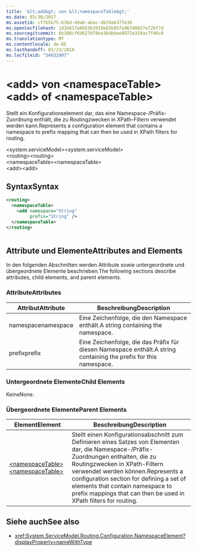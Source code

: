 ```yaml
---
title: '&lt;add&gt; von &lt;namespaceTable&gt;'
ms.date: 03/30/2017
ms.assetid: cf7b5b75-63bd-49a6-abac-4bfdab377e36
ms.openlocfilehash: 1d3b61fa6653b3910e65b95fa96fd0657e72bf7d
ms.sourcegitcommit: 6b308cf6d627d78ee36dbbae8972a310ac7fd6c8
ms.translationtype: MT
ms.contentlocale: de-DE
ms.lasthandoff: 01/23/2019
ms.locfileid: "54632907"
---
```

# <a name="ltaddgt-of-ltnamespacetablegt"></a><span data-ttu-id="4579d-102">&lt;add&gt; von &lt;namespaceTable&gt;</span><span class="sxs-lookup"><span data-stu-id="4579d-102">&lt;add&gt; of &lt;namespaceTable&gt;</span></span>
<span data-ttu-id="4579d-103">Stellt ein Konfigurationselement dar, das eine Namespace-/Präfix-Zuordnung enthält, die zu Routingzwecken in XPath-Filtern verwendet werden kann.</span><span class="sxs-lookup"><span data-stu-id="4579d-103">Represents a configuration element that contains a namespace to prefix mapping that can then be used in XPath filters for routing.</span></span>  
  
 <span data-ttu-id="4579d-104">\<system.serviceModel></span><span class="sxs-lookup"><span data-stu-id="4579d-104">\<system.serviceModel></span></span>  
<span data-ttu-id="4579d-105">\<routing></span><span class="sxs-lookup"><span data-stu-id="4579d-105">\<routing></span></span>  
<span data-ttu-id="4579d-106">\<namespaceTable></span><span class="sxs-lookup"><span data-stu-id="4579d-106">\<namespaceTable></span></span>  
<span data-ttu-id="4579d-107">\<add></span><span class="sxs-lookup"><span data-stu-id="4579d-107">\<add></span></span>  
  
## <a name="syntax"></a><span data-ttu-id="4579d-108">Syntax</span><span class="sxs-lookup"><span data-stu-id="4579d-108">Syntax</span></span>  
  
```xml  
<routing>
  <namespaceTable>
    <add namespace="String"
         prefix="String" />
  </namespaceTable>
</routing>
```  
  
```csharp  
```  
  
## <a name="attributes-and-elements"></a><span data-ttu-id="4579d-109">Attribute und Elemente</span><span class="sxs-lookup"><span data-stu-id="4579d-109">Attributes and Elements</span></span>  
 <span data-ttu-id="4579d-110">In den folgenden Abschnitten werden Attribute sowie untergeordnete und übergeordnete Elemente beschrieben.</span><span class="sxs-lookup"><span data-stu-id="4579d-110">The following sections describe attributes, child elements, and parent elements.</span></span>  
  
### <a name="attributes"></a><span data-ttu-id="4579d-111">Attribute</span><span class="sxs-lookup"><span data-stu-id="4579d-111">Attributes</span></span>  
  
|<span data-ttu-id="4579d-112">Attribut</span><span class="sxs-lookup"><span data-stu-id="4579d-112">Attribute</span></span>|<span data-ttu-id="4579d-113">Beschreibung</span><span class="sxs-lookup"><span data-stu-id="4579d-113">Description</span></span>|  
|---------------|-----------------|  
|<span data-ttu-id="4579d-114">namespace</span><span class="sxs-lookup"><span data-stu-id="4579d-114">namespace</span></span>|<span data-ttu-id="4579d-115">Eine Zeichenfolge, die den Namespace enthält.</span><span class="sxs-lookup"><span data-stu-id="4579d-115">A string containing the namespace.</span></span>|  
|<span data-ttu-id="4579d-116">prefix</span><span class="sxs-lookup"><span data-stu-id="4579d-116">prefix</span></span>|<span data-ttu-id="4579d-117">Eine Zeichenfolge, die das Präfix für diesen Namespace enthält.</span><span class="sxs-lookup"><span data-stu-id="4579d-117">A string containing the prefix for this namespace.</span></span>|  
  
### <a name="child-elements"></a><span data-ttu-id="4579d-118">Untergeordnete Elemente</span><span class="sxs-lookup"><span data-stu-id="4579d-118">Child Elements</span></span>  
 <span data-ttu-id="4579d-119">Keine</span><span class="sxs-lookup"><span data-stu-id="4579d-119">None.</span></span>  
  
### <a name="parent-elements"></a><span data-ttu-id="4579d-120">Übergeordnete Elemente</span><span class="sxs-lookup"><span data-stu-id="4579d-120">Parent Elements</span></span>  
  
|<span data-ttu-id="4579d-121">Element</span><span class="sxs-lookup"><span data-stu-id="4579d-121">Element</span></span>|<span data-ttu-id="4579d-122">Beschreibung</span><span class="sxs-lookup"><span data-stu-id="4579d-122">Description</span></span>|  
|-------------|-----------------|  
|[<span data-ttu-id="4579d-123">\<namespaceTable></span><span class="sxs-lookup"><span data-stu-id="4579d-123">\<namespaceTable></span></span>](../../../../../docs/framework/configure-apps/file-schema/wcf/namespacetable.md)|<span data-ttu-id="4579d-124">Stellt einen Konfigurationsabschnitt zum Definieren eines Satzes von Elementen dar, die Namespace-/Präfix-Zuordnungen enthalten, die zu Routingzwecken in XPath-Filtern verwendet werden können.</span><span class="sxs-lookup"><span data-stu-id="4579d-124">Represents a configuration section for defining a set of elements that contain namespace to prefix mappings that can then be used in XPath filters for routing.</span></span>|  
  
## <a name="see-also"></a><span data-ttu-id="4579d-125">Siehe auch</span><span class="sxs-lookup"><span data-stu-id="4579d-125">See also</span></span>
- <xref:System.ServiceModel.Routing.Configuration.NamespaceElement?displayProperty=nameWithType>
